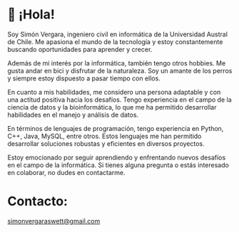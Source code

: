 # 👋 ¡Hola!

Soy Simón Vergara, ingeniero civil en informática de la Universidad Austral de Chile. Me apasiona el mundo de la tecnología y estoy constantemente buscando oportunidades para aprender y crecer.

Además de mi interés por la informática, también tengo otros hobbies. Me gusta andar en bici y disfrutar de la naturaleza. Soy un amante de los perros y siempre estoy dispuesto a pasar tiempo con ellos.

En cuanto a mis habilidades, me considero una persona adaptable y con una actitud positiva hacia los desafíos. Tengo experiencia en el campo de la ciencia de datos y la bioinformática, lo que me ha permitido desarrollar habilidades en el manejo y análisis de datos.

En términos de lenguajes de programación, tengo experiencia en Python, C++, Java, MySQL, entre otros. Estos lenguajes me han permitido desarrollar soluciones robustas y eficientes en diversos proyectos.

Estoy emocionado por seguir aprendiendo y enfrentando nuevos desafíos en el campo de la informática. Si tienes alguna pregunta o estás interesado en colaborar, no dudes en contactarme.

# Contacto:
simonvergaraswett@gmail.com

<!---
simonvs/simonvs is a ✨ special ✨ repository because its `README.md` (this file) appears on your GitHub profile.
You can click the Preview link to take a look at your changes.
--->
